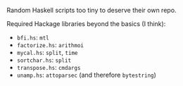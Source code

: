 Random Haskell scripts too tiny to deserve their own repo.

Required Hackage libraries beyond the basics (I think):

- `bfi.hs`: `mtl`
- `factorize.hs`: `arithmoi`
- `mycal.hs`: `split`, `time`
- `sortchar.hs`: `split`
- `transpose.hs`: `cmdargs`
- `unamp.hs`: `attoparsec` (and therefore `bytestring`)
